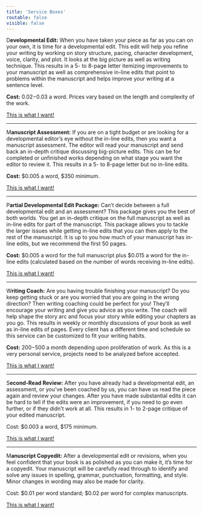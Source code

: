 ```yaml
---
title: 'Service Boxes'
routable: false
visible: false
---
```


<span class="first-character">D</span>**evelopmental Edit:** When you have taken your piece as far as you can on your own, it is time for a developmental edit. This edit will help you refine your writing by working on story structure, pacing, character development, voice, clarity, and plot. It looks at the big picture as well as writing technique. This results in a 5- to 8-page letter itemizing improvements to your manuscript as well as comprehensive in-line edits that point to problems within the manuscript and helps improve your writing at a sentence level.

**Cost:** $0.02-$0.03 a word. Prices vary based on the length and complexity of the work.

<a class="button quick-contact" href="#" data-featherlight=".modular-row.form" data-select="developmental">This is what I want!</a>

---

<span class="first-character">M</span>**anuscript Assessment:** If you are on a tight budget or are looking for a developmental editor’s eye without the in-line edits, then you want a manuscript assessment. The editor will read your manuscript and send back an in-depth critique discussing big-picture edits. This can be for completed or unfinished works depending on what stage you want the editor to review it. This results in a 5- to 8-page letter but no in-line edits. 

**Cost:** $0.005 a word, $350 minimum.

<a class="button quick-contact" href="#" data-featherlight=".modular-row.form" data-select="assessment">This is what I want!</a>

---

<span class="first-character">P</span>**artial Developmental Edit Package:** Can’t decide between a full developmental edit and an assessment? This package gives you the best of both worlds. You get an in-depth critique on the full manuscript as well as in-line edits for part of the manuscript. This package allows you to tackle the larger issues while getting in-line edits that you can then apply to the rest of the manuscript. It is up to you how much of your manuscript has in-line edits, but we recommend the first 50 pages.

**Cost:** $0.005 a word for the full manuscript plus $0.015 a word for the in-line edits (calculated based on the number of words receiving in-line edits).

<a class="button quick-contact" href="#" data-featherlight=".modular-row.form" data-select="partial">This is what I want!</a>

---

<span class="first-character">W</span>**riting Coach:** Are you having trouble finishing your manuscript? Do you keep getting stuck or are you worried that you are going in the wrong direction? Then writing coaching could be perfect for you! They’ll encourage your writing and give you advice as you write. The coach will help shape the story arc and focus your story while editing your chapters as you go. This results in weekly or monthly discussions of your book as well as in-line edits of pages. Every client has a different time and schedule so this service can be customized to fit your writing habits.

**Cost:** $200-$500 a month depending upon proliferation of work. As this is a very personal service, projects need to be analyzed before accepted.

<a class="button quick-contact" href="#" data-featherlight=".modular-row.form" data-select="coaching">This is what I want!</a>

---

<span class="first-character">S</span>**econd-Read Review:** After you have already had a developmental edit, an assessment, or you’ve been coached by us, you can have us read the piece again and review your changes. After you have made substantial edits it can be hard to tell if the edits were an improvement, if you need to go even further, or if they didn’t work at all. This results in 1- to 2-page critique of your edited manuscript.

Cost: $0.003 a word, $175 minimum.

<a class="button quick-contact" href="#" data-featherlight=".modular-row.form" data-select="second">This is what I want!</a>

---

<span class="first-character">M</span>**anuscript Copyedit:** After a developmental edit or revisions, when you feel confident that your book is as polished as you can make it, it’s time for a copyedit. Your manuscript will be carefully read through to identify and solve any issues in spelling, grammar, punctuation, formatting, and style. Minor changes in wording may also be made for clarity. 

Cost: $0.01 per word standard; $0.02 per word for complex manuscripts.

<a class="button quick-contact" href="#" data-featherlight=".modular-row.form" data-select="copy">This is what I want!</a>
